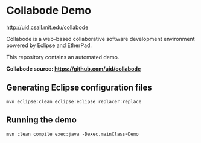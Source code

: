 Collabode Demo
==============

http://uid.csail.mit.edu/collabode

Collabode is a web-based collaborative software development environment
powered by Eclipse and EtherPad.

This repository contains an automated demo.

**Collabode source: https://github.com/uid/collabode**


Generating Eclipse configuration files
--------------------------------------

    mvn eclipse:clean eclipse:eclipse replacer:replace


Running the demo
----------------

    mvn clean compile exec:java -Dexec.mainClass=Demo

